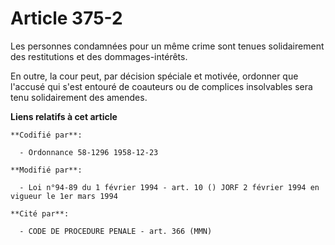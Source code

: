 # Article 375-2

Les personnes condamnées pour un même crime sont tenues solidairement des restitutions et des dommages-intérêts.

En outre, la cour peut, par décision spéciale et motivée, ordonner que l'accusé qui s'est entouré de coauteurs ou de
complices insolvables sera tenu solidairement des amendes.

**Liens relatifs à cet article**

	**Codifié par**:

	  - Ordonnance 58-1296 1958-12-23

	**Modifié par**:

	  - Loi n°94-89 du 1 février 1994 - art. 10 () JORF 2 février 1994 en vigueur le 1er mars 1994

	**Cité par**:

	  - CODE DE PROCEDURE PENALE - art. 366 (MMN)
